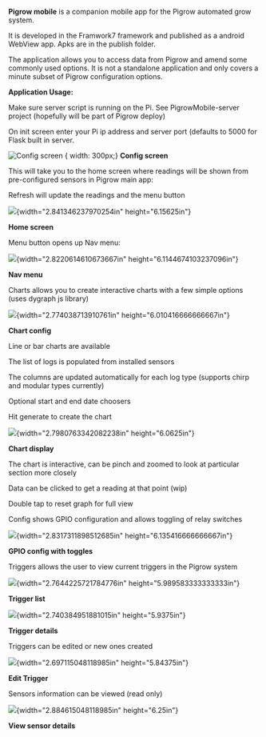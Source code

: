 **Pigrow mobile** is a companion mobile app for the Pigrow automated
grow system.

It is developed in the Framwork7 framework and published as a android
WebView app. Apks are in the publish folder.

The application allows you to access data from Pigrow and amend some
commonly used options. It is not a standalone application and only
covers a minute subset of Pigrow configuration options.

**Application Usage:**

Make sure server script is running on the Pi. See PigrowMobile-server
project (hopefully will be part of Pigrow deploy)

On init screen enter your Pi ip address and server port (defaults to
5000 for Flask built in server.

![Config screen](/../../blob/master/ReadME/chart%20options.jpg?raw=true ) { width: 300px;}
**Config screen**

This will take you to the home screen where readings will be shown from
pre-configured sensors in Pigrow main app:

Refresh will update the readings and the menu button

![](media/image2.jpeg){width="2.841346237970254in" height="6.15625in"}

**Home screen**

Menu button opens up Nav menu:

![](media/image3.jpeg){width="2.8220614610673667in"
height="6.1144674103237096in"}

**Nav menu**

Charts allows you to create interactive charts with a few simple options
(uses dygraph js library)

![](media/image4.jpeg){width="2.774038713910761in"
height="6.010416666666667in"}

**Chart config**

Line or bar charts are available

The list of logs is populated from installed sensors

The columns are updated automatically for each log type (supports chirp
and modular types currently)

Optional start and end date choosers

Hit generate to create the chart

![](media/image5.jpeg){width="2.7980763342082238in" height="6.0625in"}

**Chart display**

The chart is interactive, can be pinch and zoomed to look at particular
section more closely

Data can be clicked to get a reading at that point (wip)

Double tap to reset graph for full view

Config shows GPIO configuration and allows toggling of relay switches

![](media/image6.jpeg){width="2.8317311898512685in"
height="6.135416666666667in"}

**GPIO config with toggles**

Triggers allows the user to view current triggers in the Pigrow system

![](media/image7.jpeg){width="2.7644225721784776in"
height="5.989583333333333in"}

**Trigger list**

![](media/image8.jpeg){width="2.740384951881015in" height="5.9375in"}

**Trigger details**

Triggers can be edited or new ones created

![](media/image9.jpeg){width="2.697115048118985in" height="5.84375in"}

**Edit Trigger**

Sensors information can be viewed (read only)

![](media/image10.jpeg){width="2.884615048118985in" height="6.25in"}

**View sensor details**
